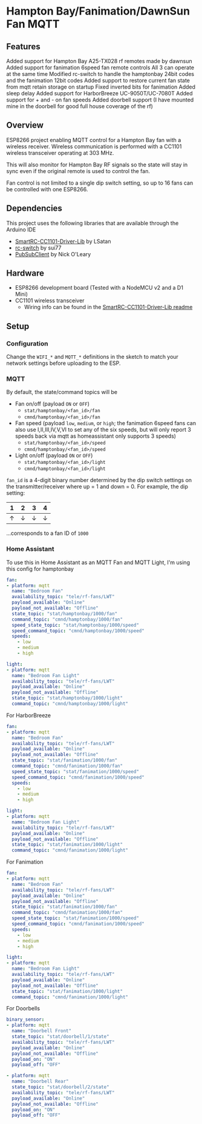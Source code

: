# Hampton Bay/Fanimation/DawnSun Fan MQTT

## Features
Added support for Hampton Bay A25-TX028 rf remotes made by dawnsun
Added support for fanimation 6speed fan remote controls
All 3 can operate at the same time
Modified rc-switch to handle the hamptonbay 24bit codes and the fanimation 12bit codes
Added support to restore current fan state from mqtt retain storage on startup
Fixed inverted bits for fanimation
Added sleep delay
Added support for HarborBreeze UC-9050T/UC-7080T
Added support for + and - on fan speeds
Added doorbell support (I have mounted mine in the doorbell for good full house coverage of the rf)

## Overview
ESP8266 project enabling MQTT control for a Hampton Bay fan with a wireless receiver. Wireless communication is performed with a CC1101 wireless transceiver operating at 303 MHz.

This will also monitor for Hampton Bay RF signals so the state will stay in sync even if the original remote is used to control the fan.

Fan control is not limited to a single dip switch setting, so up to 16 fans can be controlled with one ESP8266.

## Dependencies
This project uses the following libraries that are available through the Arduino IDE
* [SmartRC-CC1101-Driver-Lib](https://github.com/LSatan/SmartRC-CC1101-Driver-Lib) by LSatan
* [rc-switch](https://github.com/sui77/rc-switch) by sui77
* [PubSubClient](https://pubsubclient.knolleary.net/) by Nick O'Leary

## Hardware
* ESP8266 development board (Tested with a NodeMCU v2 and a D1 Mini)
* CC1101 wireless transceiver
  * Wiring info can be found in the [SmartRC-CC1101-Driver-Lib readme](https://github.com/LSatan/SmartRC-CC1101-Driver-Lib#wiring)

## Setup
### Configuration
Change the `WIFI_*` and `MQTT_*` definitions in the sketch to match your network settings before uploading to the ESP.
### MQTT
By default, the state/command topics will be
* Fan on/off (payload `ON` or `OFF`)
  * `stat/hamptonbay/<fan_id>/fan`
  * `cmnd/hamptonbay/<fan_id>/fan`
* Fan speed (payload `low`, `medium`, or `high`; the fanimation 6speed fans can also use I,II,III,IV,V,VI to set any of the six speeds, but will only report 3 speeds back via mqtt as homeassistant only supports 3 speeds)
  * `stat/hamptonbay/<fan_id>/speed`
  * `cmnd/hamptonbay/<fan_id>/speed`
* Light on/off (payload `ON` or `OFF`)
  * `stat/hamptonbay/<fan_id>/light`
  * `cmnd/hamptonbay/<fan_id>/light`

`fan_id` is a 4-digit binary number determined by the dip switch settings on the transmitter/receiver where up = 1 and down = 0. For example, the dip setting:

|1|2|3|4|
|-|-|-|-|
|↑|↓|↓|↓|

...corresponds to a fan ID of `1000`

### Home Assistant
To use this in Home Assistant as an MQTT Fan and MQTT Light, I'm using this config for hamptonbay
```yaml
fan:
- platform: mqtt
  name: "Bedroom Fan"
  availability_topic: "tele/rf-fans/LWT"
  payload_available: "Online"
  payload_not_available: "Offline"
  state_topic: "stat/hamptonbay/1000/fan"
  command_topic: "cmnd/hamptonbay/1000/fan"
  speed_state_topic: "stat/hamptonbay/1000/speed"
  speed_command_topic: "cmnd/hamptonbay/1000/speed"
  speeds:
    - low
    - medium
    - high

light:
- platform: mqtt
  name: "Bedroom Fan Light"
  availability_topic: "tele/rf-fans/LWT"
  payload_available: "Online"
  payload_not_available: "Offline"
  state_topic: "stat/hamptonbay/1000/light"
  command_topic: "cmnd/hamptonbay/1000/light"
```

For HarborBreeze
```yaml
fan:
- platform: mqtt
  name: "Bedroom Fan"
  availability_topic: "tele/rf-fans/LWT"
  payload_available: "Online"
  payload_not_available: "Offline"
  state_topic: "stat/fanimation/1000/fan"
  command_topic: "cmnd/fanimation/1000/fan"
  speed_state_topic: "stat/fanimation/1000/speed"
  speed_command_topic: "cmnd/fanimation/1000/speed"
  speeds:
    - low
    - medium
    - high

light:
- platform: mqtt
  name: "Bedroom Fan Light"
  availability_topic: "tele/rf-fans/LWT"
  payload_available: "Online"
  payload_not_available: "Offline"
  state_topic: "stat/fanimation/1000/light"
  command_topic: "cmnd/fanimation/1000/light"
```

For Fanimation
```yaml
fan:
- platform: mqtt
  name: "Bedroom Fan"
  availability_topic: "tele/rf-fans/LWT"
  payload_available: "Online"
  payload_not_available: "Offline"
  state_topic: "stat/fanimation/1000/fan"
  command_topic: "cmnd/fanimation/1000/fan"
  speed_state_topic: "stat/fanimation/1000/speed"
  speed_command_topic: "cmnd/fanimation/1000/speed"
  speeds:
    - low
    - medium
    - high

light:
- platform: mqtt
  name: "Bedroom Fan Light"
  availability_topic: "tele/rf-fans/LWT"
  payload_available: "Online"
  payload_not_available: "Offline"
  state_topic: "stat/fanimation/1000/light"
  command_topic: "cmnd/fanimation/1000/light"
```

For Doorbells
```yaml
binary_sensor:
- platform: mqtt
  name: "Doorbell Front"
  state_topic: "stat/doorbell/1/state"
  availability_topic: "tele/rf-fans/LWT"
  payload_available: "Online"
  payload_not_available: "Offline"    
  payload_on: "ON"
  payload_off: "OFF"

- platform: mqtt
  name: "Doorbell Rear"
  state_topic: "stat/doorbell/2/state"
  availability_topic: "tele/rf-fans/LWT"
  payload_available: "Online"
  payload_not_available: "Offline"    
  payload_on: "ON"
  payload_off: "OFF"
```